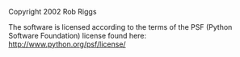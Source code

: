 Copyright 2002 Rob Riggs

The software is licensed according to the terms of the PSF (Python Software Foundation) license found here: http://www.python.org/psf/license/